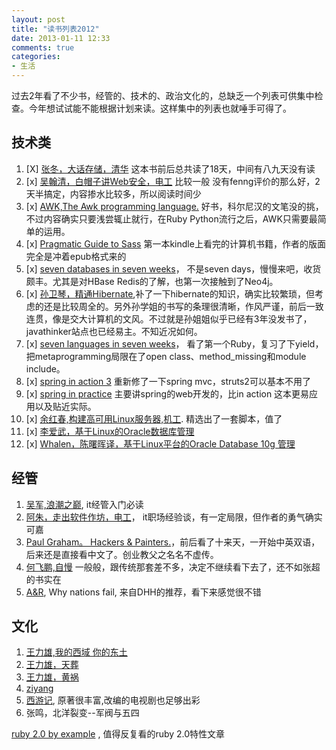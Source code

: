 ```yaml
---
layout: post
title: "读书列表2012"
date: 2013-01-11 12:33
comments: true
categories:
- 生活
---
```


过去2年看了不少书，经管的、技术的、政治文化的，总缺乏一个列表可供集中检查。今年想试试能不能根据计划来读。这样集中的列表也就唾手可得了。

## 技术类

1. [X] [张冬，大话存储，清华](/blog/2013/01/08/da-hua-cun-chu/) 这本书前后总共读了18天，中间有八九天没有读
2. [x] [吴翰清，白帽子讲Web安全，电工](/blog/2013/01/26/bai-mao-zi-web/) 比较一般 没有fenng评价的那么好，2天半搞定，内容掺水比较多，所以阅读时间少
2. [x] [AWK,The Awk programming language.](/blog/2013/02/19/about-awk/) 好书，科尔尼汉的文笔没的挑，不过内容确实只要浅尝辄止就行，在Ruby Python流行之后，AWK只需要最简单的运用。
1. [x] [Pragmatic Guide to Sass](/blog/2013/03/16/sass-and-compass/) 第一本kindle上看完的计算机书籍，作者的版面完全是冲着epub格式来的
1. [x] [seven databases in seven weeks](/blog/2013/06/06/7dbs-in-7wks/)， 不是seven days，慢慢来吧，收货颇丰。尤其是对HBase Redis的了解，也第一次接触到了Neo4j。
1. [x] [孙卫琴，精通Hibernate](),补了一下hibernate的知识，确实比较繁琐，但考虑的还是比较周全的。另外孙学姐的书写的条理很清晰，作风严谨，前后一致连贯，像是交大计算机的文风。不过就是孙姐姐似乎已经有3年没发书了，javathinker站点也已经易主。不知近况如何。
1. [x] [seven languages in seven weeks]()， 看了第一个Ruby，复习了下yield，把metaprogramming局限在了open class、method_missing和module include。
1. [x] [spring in action 3]() 重新修了一下spring mvc，struts2可以基本不用了
1. [x] [spring in practice](https://gist.github.com/swachian/6070011) 主要讲spring的web开发的，比in action 这本更易应用以及贴近实际。
3. [x] [余红春,构建高可用Linux服务器,机工](https://gist.github.com/swachian/6590735). 精选出了一套脚本，值了
4. [x] [李爱武，基于Linux的Oracle数据库管理]('')
5. [x] [Whalen，陈曙晖译，基于Linux平台的Oracle Database 10g 管理]()

## 经管


1. [吴军,浪潮之巅](/blog/2012/12/25/lang-chao-zhi-dian/), it经管入门必读
3. [阿朱，走出软件作坊，电工](/blog/2013/01/14/out-the-firm/)， it职场经验谈，有一定局限，但作者的勇气确实可嘉
1. [Paul Graham。 Hackers & Painters.](/blog/2013/01/20/hackers-and-painters/)，前后看了十来天，一开始中英双语，后来还是直接看中文了。创业教父之名名不虚传。
1. [何飞鹏,自慢]() 一般般，跟传统那套差不多，决定不继续看下去了，还不如张超的书实在
1. [A&R](), Why nations fail, 来自DHH的推荐，看下来感觉很不错


## 文化

1. [王力雄,我的西域 你的东土]()
1. [王力雄，天葬](/blog/2012/12/15/tianzang/)
1. [王力雄，黄祸](/blog/2013/01/07/huanghuo-give-way-to-fanghuo/)
1. [ziyang](/blog/2012/12/25/ziyang/)
2. [西游记](), 原著很丰富,改编的电视剧也足够出彩
1. 张鸣，北洋裂变--军阀与五四


[ruby 2.0 by example](http://benhoskin.gs/2013/02/24/ruby-2-0-by-example?utm_source=rubyweekly&utm_medium=email) , 值得反复看的ruby 2.0特性文章
